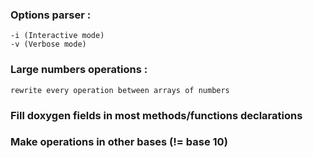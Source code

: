 ### Options parser :
    
    -i (Interactive mode)
    -v (Verbose mode)
                 
### Large numbers operations :
    
    rewrite every operation between arrays of numbers
    
### Fill doxygen fields in most methods/functions declarations

### Make operations in other bases (!= base 10)